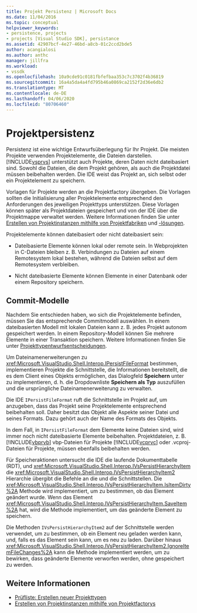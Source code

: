 ```yaml
---
title: Projekt Persistenz | Microsoft Docs
ms.date: 11/04/2016
ms.topic: conceptual
helpviewer_keywords:
- persistence, projects
- projects [Visual Studio SDK], persistance
ms.assetid: 42907bcf-4e27-46bd-a8cb-01c2ccd2bde5
author: acangialosi
ms.author: anthc
manager: jillfra
ms.workload:
- vssdk
ms.openlocfilehash: 10a9cde91c0181fbfefbaa353c7c3702f4b36819
ms.sourcegitcommit: 16a4a5da4a4fd795b46a0869ca2152f2d36e6db2
ms.translationtype: MT
ms.contentlocale: de-DE
ms.lasthandoff: 04/06/2020
ms.locfileid: "80706460"
---
```

# <a name="project-persistence"></a>Projektpersistenz
Persistenz ist eine wichtige Entwurfsüberlegung für Ihr Projekt. Die meisten Projekte verwenden Projektelemente, die Dateien darstellen. [!INCLUDE[vsprvs](../../code-quality/includes/vsprvs_md.md)] unterstützt auch Projekte, deren Daten nicht dateibasiert sind. Sowohl die Dateien, die dem Projekt gehören, als auch die Projektdatei müssen beibehalten werden. Die IDE weist das Projekt an, sich selbst oder ein Projektelement zu speichern.

 Vorlagen für Projekte werden an die Projektfactory übergeben. Die Vorlagen sollten die Initialisierung aller Projektelemente entsprechend den Anforderungen des jeweiligen Projekttyps unterstützen. Diese Vorlagen können später als Projektdateien gespeichert und von der IDE über die Projektmappe verwaltet werden. Weitere Informationen finden Sie unter [Erstellen von Projektinstanzen mithilfe von Projektfabriken](../../extensibility/internals/creating-project-instances-by-using-project-factories.md) und [-lösungen](../../extensibility/internals/solutions-overview.md).

 Projektelemente können dateibasiert oder nicht dateibasiert sein:

- Dateibasierte Elemente können lokal oder remote sein. In Webprojekten in C-Dateien bleiben z. B. Verbindungen zu Dateien auf einem Remotesystem lokal bestehen, während die Dateien selbst auf dem Remotesystem verbleiben.

- Nicht dateibasierte Elemente können Elemente in einer Datenbank oder einem Repository speichern.

## <a name="commit-models"></a>Commit-Modelle
 Nachdem Sie entschieden haben, wo sich die Projektelemente befinden, müssen Sie das entsprechende Commitmodell auswählen. In einem dateibasierten Modell mit lokalen Dateien kann z. B. jedes Projekt autonom gespeichert werden. In einem Repository-Modell können Sie mehrere Elemente in einer Transaktion speichern. Weitere Informationen finden Sie unter [Projekttypentwurfsentscheidungen](../../extensibility/internals/project-type-design-decisions.md).

 Um Dateinamenerweiterungen zu <xref:Microsoft.VisualStudio.Shell.Interop.IPersistFileFormat> bestimmen, implementieren Projekte die Schnittstelle, die Informationen bereitstellt, die es dem Client eines Objekts ermöglichen, das Dialogfeld **Speichern** unter zu implementieren, d. h. die Dropdownliste **Speichern als Typ** auszufüllen und die ursprüngliche Dateinamenerweiterung zu verwalten.

 Die IDE `IPersistFileFormat` ruft die Schnittstelle im Projekt auf, um anzugeben, dass das Projekt seine Projektelemente entsprechend beibehalten soll. Daher besitzt das Objekt alle Aspekte seiner Datei und seines Formats. Dazu gehört auch der Name des Formats des Objekts.

 In dem Fall, in `IPersistFileFormat` dem Elemente keine Dateien sind, wird immer noch nicht dateibasierte Elemente beibehalten. Projektdateien, z. B. [!INCLUDE[vbprvb](../../code-quality/includes/vbprvb_md.md)] vbp-Dateien für Projekte [!INCLUDE[vcprvc](../../code-quality/includes/vcprvc_md.md)] oder .vcproj-Dateien für Projekte, müssen ebenfalls beibehalten werden.

 Für Speicheraktionen untersucht die IDE die laufende Dokumenttabelle (RDT), und <xref:Microsoft.VisualStudio.Shell.Interop.IVsPersistHierarchyItem> die <xref:Microsoft.VisualStudio.Shell.Interop.IVsPersistHierarchyItem2> Hierarchie übergibt die Befehle an die und die Schnittstellen. Die <xref:Microsoft.VisualStudio.Shell.Interop.IVsPersistHierarchyItem.IsItemDirty%2A> Methode wird implementiert, um zu bestimmen, ob das Element geändert wurde. Wenn das Element <xref:Microsoft.VisualStudio.Shell.Interop.IVsPersistHierarchyItem.SaveItem%2A> hat, wird die Methode implementiert, um das geänderte Element zu speichern.

 Die Methoden `IVsPersistHierarchyItem2` auf der Schnittstelle werden verwendet, um zu bestimmen, ob ein Element neu geladen werden kann, und, falls es das Element sein kann, um es neu zu laden. Darüber hinaus <xref:Microsoft.VisualStudio.Shell.Interop.IVsPersistHierarchyItem2.IgnoreItemFileChanges%2A> kann die Methode implementiert werden, um zu bewirken, dass geänderte Elemente verworfen werden, ohne gespeichert zu werden.

## <a name="see-also"></a>Weitere Informationen
- [Prüfliste: Erstellen neuer Projekttypen](../../extensibility/internals/checklist-creating-new-project-types.md)
- [Erstellen von Projektinstanzen mithilfe von Projektfactorys](../../extensibility/internals/creating-project-instances-by-using-project-factories.md)
